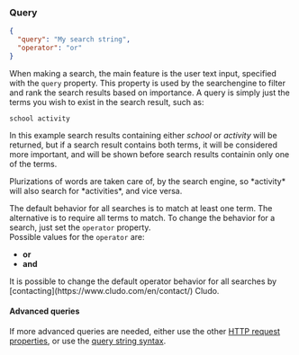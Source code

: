 <h3 id="full-searches_query">Query</h3>

```json
{
  "query": "My search string",
  "operator": "or"
}
```

When making a search, the main feature is the user text input, specified with the `query` property. This property is used by the searchengine to filter and rank the search results based on importance. A query is simply just the terms you wish to exist in the search result, such as:

`school activity`

In this example search results containing either *school* or *activity* will be returned, but if a search result contains both terms, it will be considered more important, and will be shown before search results containin only one of the terms.

<aside class="success">
Plurizations of words are taken care of, by the search engine, so *activity* will also search for *activities*, and vice versa.
</aside>

The default behavior for all searches is to match at least one term. The alternative is to require all terms to match. To change the behavior for a search, just set the `operator` property.<br>Possible values for the `operator` are:

* **or**
* **and**

<aside class="notice">
It is possible to change the default operator behavior for all searches by [contacting](https://www.cludo.com/en/contact/) Cludo.
</aside>

#### Advanced queries 

If more advanced queries are needed, either use the other [HTTP request properties](#full-searches_query-parameters), or use the [query string syntax](#query-string-syntax).